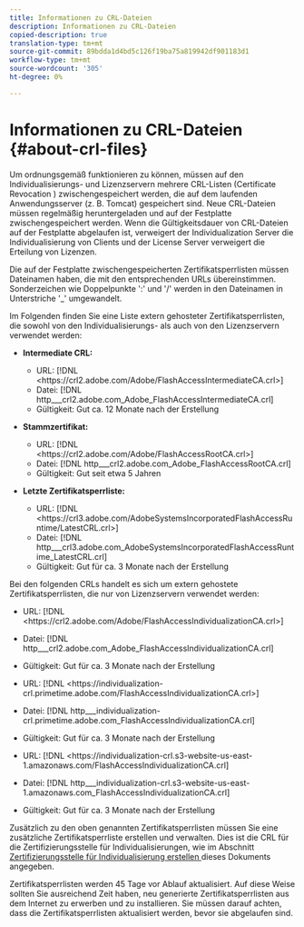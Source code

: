 ```yaml
---
title: Informationen zu CRL-Dateien
description: Informationen zu CRL-Dateien
copied-description: true
translation-type: tm+mt
source-git-commit: 89bdda1d4bd5c126f19ba75a819942df901183d1
workflow-type: tm+mt
source-wordcount: '305'
ht-degree: 0%

---
```



# Informationen zu CRL-Dateien {#about-crl-files}

Um ordnungsgemäß funktionieren zu können, müssen auf den Individualisierungs- und Lizenzservern mehrere CRL-Listen (Certificate Revocation ) zwischengespeichert werden, die auf dem laufenden Anwendungsserver (z. B. Tomcat) gespeichert sind. Neue CRL-Dateien müssen regelmäßig heruntergeladen und auf der Festplatte zwischengespeichert werden. Wenn die Gültigkeitsdauer von CRL-Dateien auf der Festplatte abgelaufen ist, verweigert der Individualization Server die Individualisierung von Clients und der License Server verweigert die Erteilung von Lizenzen.

Die auf der Festplatte zwischengespeicherten Zertifikatsperrlisten müssen Dateinamen haben, die mit den entsprechenden URLs übereinstimmen. Sonderzeichen wie Doppelpunkte &#39;:&#39; und &#39;/&#39; werden in den Dateinamen in Unterstriche &#39;_&#39; umgewandelt.

Im Folgenden finden Sie eine Liste extern gehosteter Zertifikatsperrlisten, die sowohl von den Individualisierungs- als auch von den Lizenzservern verwendet werden:

* **Intermediate CRL:**

   * URL: [!DNL <ht<span></span>tps://crl2.adobe.com/Adobe/FlashAccessIntermediateCA.crl>]
   * Datei: [!DNL http___crl2.adobe.com_Adobe_FlashAccessIntermediateCA.crl]
   * Gültigkeit: Gut ca. 12 Monate nach der Erstellung

* **Stammzertifikat:**

   * URL: [!DNL <ht<span></span>tps://crl2.adobe.com/Adobe/FlashAccessRootCA.crl>]
   * Datei: [!DNL http___crl2.adobe.com_Adobe_FlashAccessRootCA.crl]
   * Gültigkeit: Gut seit etwa 5 Jahren

* **Letzte Zertifikatsperrliste:**

   * URL: [!DNL <ht<span></span>tps://crl3.adobe.com/AdobeSystemsIncorporatedFlashAccessRuntime/LatestCRL.crl>]
   * Datei: [!DNL http___crl3.adobe.com_AdobeSystemsIncorporatedFlashAccessRuntime_LatestCRL.crl]
   * Gültigkeit: Gut für ca. 3 Monate nach der Erstellung

Bei den folgenden CRLs handelt es sich um extern gehostete Zertifikatsperrlisten, die nur von Lizenzservern verwendet werden:

* URL: [!DNL <ht<span></span>tps://crl2.adobe.com/Adobe/FlashAccessIndividualizationCA.crl>]
* Datei: [!DNL http___crl2.adobe.com_Adobe_FlashAccessIndividualizationCA.crl]
* Gültigkeit: Gut für ca. 3 Monate nach der Erstellung

* URL: [!DNL <ht<span></span>tps://individualization-crl.primetime.adobe.com/FlashAccessIndividualizationCA.crl>]
* Datei: [!DNL http___individualization-crl.primetime.adobe.com_FlashAccessIndividualizationCA.crl]
* Gültigkeit: Gut für ca. 3 Monate nach der Erstellung

* URL: [!DNL <ht<span></span>tps://individualization-crl.s3-website-us-east-1.amazonaws.com/FlashAccessIndividualizationCA.crl]
* Datei: [!DNL http___individualization-crl.s3-website-us-east-1.amazonaws.com_FlashAccessIndividualizationCA.crl]
* Gültigkeit: Gut für ca. 3 Monate nach der Erstellung

Zusätzlich zu den oben genannten Zertifikatsperrlisten müssen Sie eine zusätzliche Zertifikatsperrliste erstellen und verwalten. Dies ist die CRL für die Zertifizierungsstelle für Individualisierungen, wie im Abschnitt [Zertifizierungsstelle für Individualisierung erstellen ](../../../on-premises-i15n-server/server-configuration-section/server-properties/create-i15n-ca-crl.md) dieses Dokuments angegeben.

Zertifikatsperrlisten werden 45 Tage vor Ablauf aktualisiert. Auf diese Weise sollten Sie ausreichend Zeit haben, neu generierte Zertifikatsperrlisten aus dem Internet zu erwerben und zu installieren. Sie müssen darauf achten, dass die Zertifikatsperrlisten aktualisiert werden, bevor sie abgelaufen sind.
